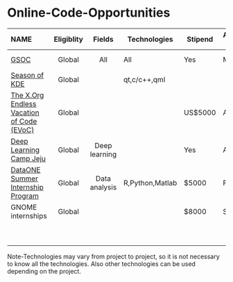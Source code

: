 
# Online-Code-Opportunities 
|NAME                                                                         |Eligiblity|Fields       |Technologies          |Stipend |Application Timeline|Program Timeline|GSoC Dependent|
|:----------------------------------------------------------------------------|:--------:|:-----------:|----------------------|-------|--------------------|----------------|--------------|
| [GSOC](https://summerofcode.withgoogle.com/)                                |Global    |All          |All                   |Yes    | March               |April-August    |              |
| [Season of KDE](https://season.kde.org)                                     |Global    |             |qt,c/c++,qml          |       |                    |                |No            |
| [The X.Org Endless Vacation of Code (EVoC)](http://www.x.org/wiki/XorgEVoC/)|Global    |             |                      |US$5000| All Year           |All Year        |No            | 
| [Deep Learning Camp Jeju](http://jeju.dlcamp.org/2018/)                     |Global    |Deep learning|                      |Yes    |April               |June-July       |No            |
| [DataONE Summer Internship Program](https://www.dataone.org/internships)    |Global    |Data analysis|R,Python,Matlab        | $5000 |Feb-March           |May-July        |No            |
|  GNOME internships                                                          |Global    |             |                      | $8000 |September           |Dec-Feb         |No            |
|                                                                             |          |             |                      |       |                    |                |              |
|                                                                             |          |             |                      |       |                    |                |              |
|                                                                             |          |             |                      |       |                    |                |              |
|                                                                             |          |             |                      |       |                    |                |              |
|                                                                             |          |             |                      |       |                    |                |              |
|                                                                             |          |             |                      |       |                    |                |              |
|                                                                             |          |             |                      |       |                    |                |              |
|                                                                             |          |             |                      |       |                    |                |              |
|                                                                             |          |             |                      |       |                    |                |              |

Note-Technologies may vary from project to project, so it is not necessary to know all the technologies.
Also other technologies can be used depending on the project.  
